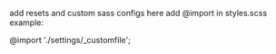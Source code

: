 add resets and custom sass configs here
add @import in styles.scss
example:

@import './settings/_customfile';
